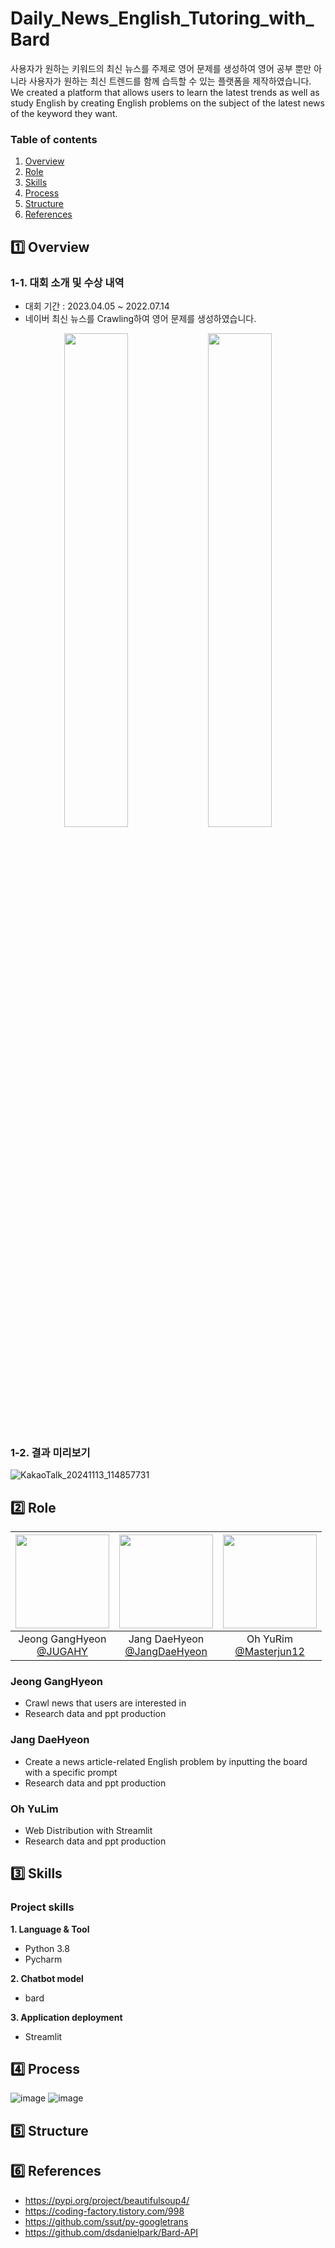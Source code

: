 # Daily_News_English_Tutoring_with_Bard

사용자가 원하는 키워드의 최신 뉴스를 주제로 영어 문제를 생성하여 영어 공부 뿐만 아니라 사용자가 원하는 최신 트렌드를 함께 습득할 수 있는 플랫폼을 제작하였습니다.<br/>
We created a platform that allows users to learn the latest trends as well as study English by creating English problems on the subject of the latest news of the keyword they want.

### Table of contents 

1. [Overview](#1️⃣-overview)
2. [Role](#2️⃣-role)
3. [Skills](#3️⃣-skills)
4. [Process](#4️⃣-process)
5. [Structure](#5️⃣-structure)
6. [References](#6️⃣-references)

## 1️⃣ Overview

### 1-1. 대회 소개 및 수상 내역
* 대회 기간 : 2023.04.05 ~ 2022.07.14
* 네이버 최신 뉴스를 Crawling하여 영어 문제를 생성하였습니다.
  
<p align="center">
  <img src="https://github.com/user-attachments/assets/e567a49b-1d18-4c0f-8cc7-2ac01a709fe0" alt="" width="45%" />
  <img src="https://github.com/user-attachments/assets/e41ee93a-4bd0-4a31-9b42-e50252aa1bea" alt="" width="45%" />
</p>

### 1-2. 결과 미리보기

![KakaoTalk_20241113_114857731](https://github.com/user-attachments/assets/28d2d72b-a6ae-44fe-9980-7d0a89e05d7a)


## 2️⃣ Role

|<img src="https://github.com/user-attachments/assets/bef1a11a-d69d-440a-9ed5-7c8f39548c5a" width="150" height="150"/>|<img src="https://github.com/user-attachments/assets/f9323ec6-0bfa-4dba-8589-4abb0948f2b7" width="150" height="150"/>|<img src="https://github.com/user-attachments/assets/b41aa09c-a7bc-46b4-875c-e5b6ed2a52e2" width="150" height="150"/>|
|:-:|:-:|:-:|
|Jeong GangHyeon<br/>[@JUGAHY](https://github.com/JUGAHY)|Jang DaeHyeon<br/>[@JangDaeHyeon](https://github.com/JangDaeHyeon)|Oh YuRim<br/>[@Masterjun12](https://github.com/Masterjun12)|

### Jeong GangHyeon
* Crawl news that users are interested in
* Research data and ppt production
  
### Jang DaeHyeon
* Create a news article-related English problem by inputting the board with a specific prompt
* Research data and ppt production
  
### Oh YuLim
* Web Distribution with Streamlit
* Research data and ppt production


## 3️⃣ Skills

### Project skills 

__1. Language & Tool__ 

- Python 3.8 
- Pycharm
  
__2. Chatbot model__

- bard

__3. Application deployment__

- Streamlit


## 4️⃣ Process

![image](https://github.com/user-attachments/assets/473a113a-0672-44c8-b826-200e478731e9)
![image](https://github.com/user-attachments/assets/9d3e60e8-5a4e-413f-8709-e83764d8ad01)


## 5️⃣ Structure



## 6️⃣ References
* https://pypi.org/project/beautifulsoup4/
* https://coding-factory.tistory.com/998
* https://github.com/ssut/py-googletrans
* https://github.com/dsdanielpark/Bard-API
